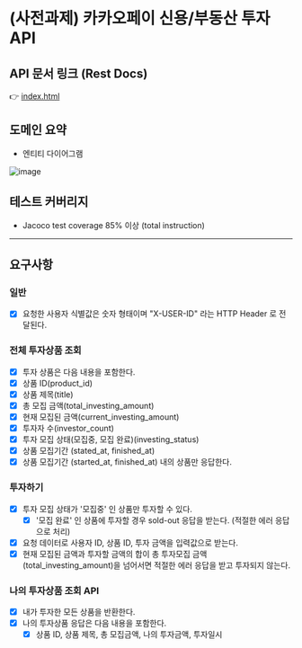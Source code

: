 # (사전과제) 카카오페이 신용/부동산 투자 API

## API 문서 링크 (Rest Docs)
👉  [index.html](https://htmlpreview.github.io/?https://github.com/yeonnseok/test-kakaopay-investment/blob/develop/src/main/resources/static/docs/index.html)

## 도메인 요약
- 엔티티 다이어그램

![image](https://user-images.githubusercontent.com/42382027/118157141-27ed1200-b455-11eb-9b06-0a273f2921db.png)


## 테스트 커버리지
- Jacoco test coverage 85% 이상 (total instruction)

---

## 요구사항
### 일반
- [x] 요청한 사용자 식별값은 숫자 형태이며 "X-USER-ID" 라는 HTTP Header 로 전달된다.

### 전체 투자상품 조회
- [x] 투자 상품은 다음 내용을 포함한다.
 - [x] 상품 ID(product_id)
 - [x] 상품 제목(title)
 - [x] 총 모집 금액(total_investing_amount)
 - [x] 현재 모집된 금액(current_investing_amount)
 - [x] 투자자 수(investor_count)
 - [x] 투자 모집 상태(모집중, 모집 완료)(investing_status)
 - [x] 상품 모집기간 (stated_at, finished_at)
- [x] 상품 모집기간 (started_at, finished_at) 내의 상품만 응답한다.

### 투자하기
- [x] 투자 모집 상태가 '모집중' 인 상품만 투자할 수 있다.
    - [x] '모집 완료' 인 상품에 투자할 경우 sold-out 응답을 받는다. (적절한 에러 응답으로 처리)
- [x] 요청 데이터로 사용자 ID, 상품 ID, 투자 금액을 입력값으로 받는다.
- [x] 현재 모집된 금액과 투자할 금액의 합이 총 투자모집 금액(total_investing_amount)을 넘어서면 적절한 에러 응답을 받고 투자되지 않는다.

### 나의 투자상품 조회 API
- [x] 내가 투자한 모든 상품을 반환한다.
- [x] 나의 투자상품 응답은 다음 내용을 포함한다.
  - [x] 상품 ID, 상품 제목, 총 모집금액, 나의 투자금액, 투자일시
